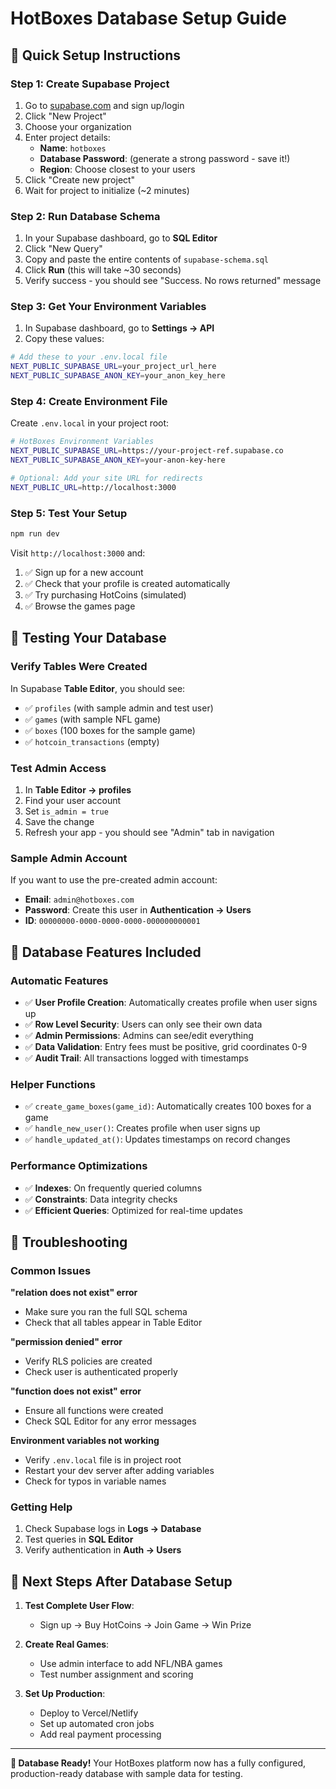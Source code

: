 # HotBoxes Database Setup Guide

## 🚀 Quick Setup Instructions

### Step 1: Create Supabase Project
1. Go to [supabase.com](https://supabase.com) and sign up/login
2. Click "New Project"
3. Choose your organization
4. Enter project details:
   - **Name**: `hotboxes`
   - **Database Password**: (generate a strong password - save it!)
   - **Region**: Choose closest to your users
5. Click "Create new project"
6. Wait for project to initialize (~2 minutes)

### Step 2: Run Database Schema
1. In your Supabase dashboard, go to **SQL Editor**
2. Click "New Query"
3. Copy and paste the entire contents of `supabase-schema.sql`
4. Click **Run** (this will take ~30 seconds)
5. Verify success - you should see "Success. No rows returned" message

### Step 3: Get Your Environment Variables
1. In Supabase dashboard, go to **Settings → API**
2. Copy these values:

```bash
# Add these to your .env.local file
NEXT_PUBLIC_SUPABASE_URL=your_project_url_here
NEXT_PUBLIC_SUPABASE_ANON_KEY=your_anon_key_here
```

### Step 4: Create Environment File
Create `.env.local` in your project root:

```bash
# HotBoxes Environment Variables
NEXT_PUBLIC_SUPABASE_URL=https://your-project-ref.supabase.co
NEXT_PUBLIC_SUPABASE_ANON_KEY=your-anon-key-here

# Optional: Add your site URL for redirects
NEXT_PUBLIC_URL=http://localhost:3000
```

### Step 5: Test Your Setup
```bash
npm run dev
```

Visit `http://localhost:3000` and:
1. ✅ Sign up for a new account
2. ✅ Check that your profile is created automatically
3. ✅ Try purchasing HotCoins (simulated)
4. ✅ Browse the games page

## 🧪 Testing Your Database

### Verify Tables Were Created
In Supabase **Table Editor**, you should see:
- ✅ `profiles` (with sample admin and test user)
- ✅ `games` (with sample NFL game)
- ✅ `boxes` (100 boxes for the sample game)
- ✅ `hotcoin_transactions` (empty)

### Test Admin Access
1. In **Table Editor → profiles**
2. Find your user account
3. Set `is_admin = true`
4. Save the change
5. Refresh your app - you should see "Admin" tab in navigation

### Sample Admin Account
If you want to use the pre-created admin account:
- **Email**: `admin@hotboxes.com`
- **Password**: Create this user in **Authentication → Users**
- **ID**: `00000000-0000-0000-0000-000000000001`

## 🔧 Database Features Included

### Automatic Features
- ✅ **User Profile Creation**: Automatically creates profile when user signs up
- ✅ **Row Level Security**: Users can only see their own data
- ✅ **Admin Permissions**: Admins can see/edit everything
- ✅ **Data Validation**: Entry fees must be positive, grid coordinates 0-9
- ✅ **Audit Trail**: All transactions logged with timestamps

### Helper Functions
- ✅ `create_game_boxes(game_id)`: Automatically creates 100 boxes for a game
- ✅ `handle_new_user()`: Creates profile when user signs up
- ✅ `handle_updated_at()`: Updates timestamps on record changes

### Performance Optimizations
- ✅ **Indexes**: On frequently queried columns
- ✅ **Constraints**: Data integrity checks
- ✅ **Efficient Queries**: Optimized for real-time updates

## 🐛 Troubleshooting

### Common Issues

**"relation does not exist" error**
- Make sure you ran the full SQL schema
- Check that all tables appear in Table Editor

**"permission denied" error**
- Verify RLS policies are created
- Check user is authenticated properly

**"function does not exist" error**
- Ensure all functions were created
- Check SQL Editor for any error messages

**Environment variables not working**
- Verify `.env.local` file is in project root
- Restart your dev server after adding variables
- Check for typos in variable names

### Getting Help
1. Check Supabase logs in **Logs → Database**
2. Test queries in **SQL Editor**
3. Verify authentication in **Auth → Users**

## 🎯 Next Steps After Database Setup

1. **Test Complete User Flow**:
   - Sign up → Buy HotCoins → Join Game → Win Prize

2. **Create Real Games**:
   - Use admin interface to add NFL/NBA games
   - Test number assignment and scoring

3. **Set Up Production**:
   - Deploy to Vercel/Netlify
   - Set up automated cron jobs
   - Add real payment processing

---

**🎉 Database Ready!** Your HotBoxes platform now has a fully configured, production-ready database with sample data for testing.